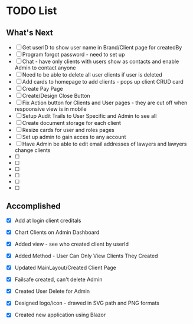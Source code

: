 # TODO List

## What's Next

- [ ] Get userID to show user name in Brand/Client page for createdBy
- [ ] Program forgot password - need to set up
- [ ] Chat - have only clients with users show as contacts and enable Admin to contact anyone
- [ ] Need to be able to delete all user clients if user is deleted
- [ ] Add cards to homepage to add clients - pops up client CRUD card
- [ ] Create Pay Page
- [ ] Create/Design Close Button
- [ ] Fix Action button for Clients and User pages - they are cut off when respoonsive view is in mobile
- [ ] Setup Audit Trails to User Specific and Admin to see all
- [ ] Create document storage for each client
- [ ] Resize cards for user and roles pages
- [ ] Set up admin to gain acces to any account
- [ ] Have Admin be able to edit email addresses of lawyers and lawyers change clients
- [ ] 
- [ ] 
- [ ] 
- [ ] 
- [ ] 
- [ ] 





## Accomplished

- [x] Add at login client creditals
- [x] Chart Clients on Admin Dashboard
- [x] Added view - see who created client by userId
- [x] Added Method - User Can Only View Clients They Created
- [x] Updated MainLayout/Created Client Page
- [x] Failsafe created, can't delete Admin
- [x] Created User Delete for Admin
- [x] Designed logo/icon - drawed in SVG path and PNG formats
- [x] Created new application using Blazor

